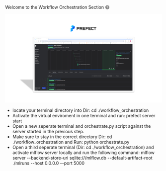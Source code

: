 Welcome to the Workflow Orchestration Section :smile:

![alt text](../snapshots/prefect.png)

- locate your terminal directory into Dir: cd ./workflow_orchestration
- Activate the virtual enviroment in one terminal and run: prefect server start 
- Open a new seperate terminal and orchestrate.py script against the server started in the previous step. 
- Make sure to stay in the correct directory Dir: cd ./workflow_orchestration and Run: python orchestrate.py
- Open a third seperate terminal (Dir: cd ./workflow_orchestration) and activate mlflow server locally and run the following command:
    mlflow server --backend-store-uri sqlite:///mlflow.db --default-artifact-root ./mlruns --host 0.0.0.0 --port 5000


